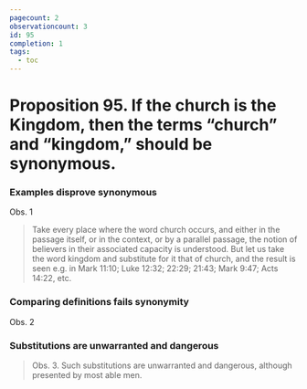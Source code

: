 ```yaml
---
pagecount: 2
observationcount: 3
id: 95
completion: 1
tags:
  - toc
---
```

# Proposition 95. If the church is the Kingdom, then the terms “church” and “kingdom,” should be synonymous.
### Examples disprove synonymous
Obs. 1
>Take every place where the word church occurs, and either in the passage itself, or in the context, or by a parallel passage, the notion of believers in their associated capacity is understood. But let us take the word kingdom and substitute for it that of church, and the result is seen e.g. in Mark 11:10; Luke 12:32; 22:29; 21:43; Mark 9:47; Acts 14:22, etc.

### Comparing definitions fails synonymity
Obs. 2
### Substitutions are unwarranted and dangerous
>Obs. 3. Such substitutions are unwarranted and dangerous, although presented by most able men.